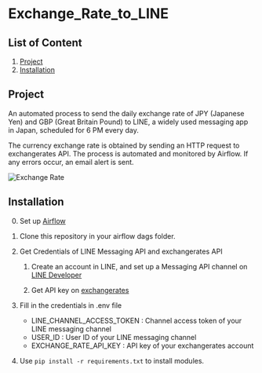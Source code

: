 # Exchange_Rate_to_LINE

## List of Content
1. [Project](#project)  
1. [Installation](#installation)


## Project

An automated process to send the daily exchange rate of JPY (Japanese Yen) and GBP (Great Britain Pound) to LINE, a widely used messaging app in Japan, scheduled for 6 PM every day.   

The currency exchange rate is obtained by sending an HTTP request to exchangerates API.
The process is automated and monitored by Airflow. If any errors occur, an email alert is sent.

![Exchange Rate](https://github.com/SayakaYanagi/Exchange_Rate/assets/72021349/d54cb2df-2902-4fce-8adc-35a518a6fcd4)



## Installation

0. Set up [Airflow](https://airflow.apache.org/docs/apache-airflow/stable/index.html)

1. Clone this repository in your airflow dags folder.

2. Get Credentials of LINE Messaging API and exchangerates API
   
   1. Create an account in LINE, and set up a Messaging API channel on [LINE Developer](https://developers.line.biz/console)

   1. Get API key on [exchangerates](https://exchangeratesapi.io/)

3. Fill in the credentials in .env file
   - LINE_CHANNEL_ACCESS_TOKEN : Channel access token of your LINE messaging channel
   - USER_ID : User ID of your LINE messaging channel
   - EXCHANGE_RATE_API_KEY : API key of your exchangerates account

4. Use `pip install -r requirements.txt` to install modules.
 

